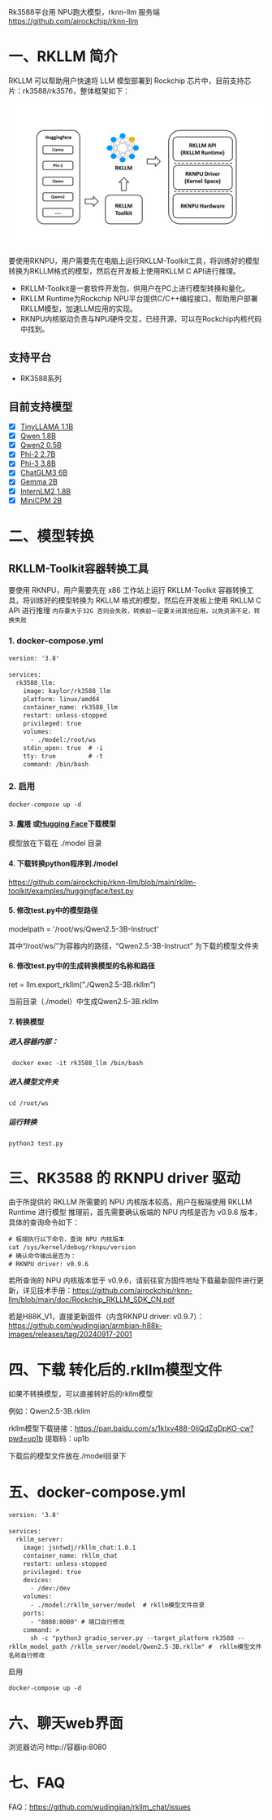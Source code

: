 Rk3588平台用 NPU跑大模型，rknn-llm 服务端
https://github.com/airockchip/rknn-llm


# 一、RKLLM 简介
RKLLM 可以帮助用户快速将 LLM 模型部署到 Rockchip 芯片中，目前支持芯片：rk3588/rk3576，整体框架如下：

![Framework](https://github.com/airockchip/rknn-llm/raw/main/res/framework.jpg)

要使用RKNPU，用户需要先在电脑上运行RKLLM-Toolkit工具，将训练好的模型转换为RKLLM格式的模型，然后在开发板上使用RKLLM C API进行推理。

- RKLLM-Toolkit是一套软件开发包，供用户在PC上进行模型转换和量化。
- RKLLM Runtime为Rockchip NPU平台提供C/C++编程接口，帮助用户部署RKLLM模型，加速LLM应用的实现。
- RKNPU内核驱动负责与NPU硬件交互，已经开源，可以在Rockchip内核代码中找到。

## 支持平台
- RK3588系列

## 目前支持模型
  - [X] [TinyLLAMA 1.1B](https://huggingface.co/TinyLlama/TinyLlama-1.1B-Chat-v1.0/tree/fe8a4ea1ffedaf415f4da2f062534de366a451e6) 
  - [X] [Qwen 1.8B](https://huggingface.co/Qwen/Qwen-1_8B-Chat/tree/1d0f68de57b88cfde81f3c3e537f24464d889081)
  - [X] [Qwen2 0.5B](https://huggingface.co/Qwen/Qwen1.5-0.5B/tree/8f445e3628f3500ee69f24e1303c9f10f5342a39)
  - [X] [Phi-2 2.7B](https://hf-mirror.com/microsoft/phi-2/tree/834565c23f9b28b96ccbeabe614dd906b6db551a)
  - [X] [Phi-3 3.8B](https://huggingface.co/microsoft/Phi-3-mini-4k-instruct/tree/291e9e30e38030c23497afa30f3af1f104837aa6)
  - [X] [ChatGLM3 6B](https://huggingface.co/THUDM/chatglm3-6b/tree/103caa40027ebfd8450289ca2f278eac4ff26405)
  - [X] [Gemma 2B](https://huggingface.co/google/gemma-2b-it/tree/de144fb2268dee1066f515465df532c05e699d48)
  - [X] [InternLM2 1.8B](https://huggingface.co/internlm/internlm2-chat-1_8b/tree/ecccbb5c87079ad84e5788baa55dd6e21a9c614d)
  - [X] [MiniCPM 2B](https://huggingface.co/openbmb/MiniCPM-2B-sft-bf16/tree/79fbb1db171e6d8bf77cdb0a94076a43003abd9e)

# 二、模型转换
## RKLLM-Toolkit容器转换工具
要使用 RKNPU，用户需要先在 x86 工作站上运行 RKLLM-Toolkit 容器转换工具，将训练好的模型转换为 RKLLM 格式的模型，然后在开发板上使用 RKLLM C API 进行推理
` 内存要大于32G 否则会失败，转换前一定要关闭其他应用，以免资源不足，转换失败 `
### 1. docker-compose.yml 
~~~ docker
version: '3.8'

services:
  rk3588_llm:
    image: kaylor/rk3588_llm
    platform: linux/amd64
    container_name: rk3588_llm
    restart: unless-stopped
    privileged: true
    volumes:
      - ./model:/root/ws
    stdin_open: true  # -i
    tty: true         # -t
    command: /bin/bash
~~~
### 2. 启用
~~~ liunx
docker-compose up -d
~~~
#### 3. [魔塔](https://www.modelscope.cn/) 或[Hugging Face](https://huggingface.co)下载模型
模型放在下载在 ./model 目录

#### 4. 下载转换python程序到./model

https://github.com/airockchip/rknn-llm/blob/main/rkllm-toolkit/examples/huggingface/test.py

#### 5. 修改test.py中的模型路径

modelpath = '/root/ws/Qwen2.5-3B-Instruct'

其中“/root/ws/”为容器内的路径，“Qwen2.5-3B-Instruct” 为下载的模型文件夹

#### 6. 修改test.py中的生成转换模型的名称和路径

ret = llm.export_rkllm("./Qwen2.5-3B.rkllm") 

当前目录（./model）中生成Qwen2.5-3B.rkllm

#### 7. 转换模型
##### 进入容器内部：
~~~ liunx
 docker exec -it rk3588_llm /bin/bash
~~~
##### 进入模型文件夹
~~~ liunx
cd /root/ws
~~~
##### 运行转换
~~~ liunx
python3 test.py
~~~


# 三、RK3588 的 RKNPU driver 驱动

由于所提供的 RKLLM 所需要的 NPU 内核版本较高，用户在板端使用 RKLLM Runtime 进行模型
推理前，首先需要确认板端的 NPU 内核是否为 v0.9.6 版本，具体的查询命令如下：
~~~ liunx
# 板端执行以下命令，查询 NPU 内核版本
cat /sys/kernel/debug/rknpu/version
# 确认命令输出是否为：
# RKNPU driver: v0.9.6
~~~
若所查询的 NPU 内核版本低于 v0.9.6，请前往官方固件地址下载最新固件进行更新，详见技术手册：https://github.com/airockchip/rknn-llm/blob/main/doc/Rockchip_RKLLM_SDK_CN.pdf

若是H88K_V1，直接更新固件（内含RKNPU driver: v0.9.7）：https://github.com/wudingjian/armbian-h88k-images/releases/tag/20240917-2001


# 四、下载 转化后的.rkllm模型文件 

如果不转换模型，可以直接转好后的rkllm模型

例如：Qwen2.5-3B.rkllm 

rkllm模型下载链接：https://pan.baidu.com/s/1kIxv488-0IiQdZgDpKO-cw?pwd=up1b 
提取码：up1b

下载后的模型文件放在./model目录下

# 五、docker-compose.yml 

~~~ docker
version: '3.8'

services:
  rkllm_server:
    image: jsntwdj/rkllm_chat:1.0.1
    container_name: rkllm_chat
    restart: unless-stopped
    privileged: true
    devices:
      - /dev:/dev
    volumes:
      - ./model:/rkllm_server/model  # rkllm模型文件目录
    ports:
      - "8080:8080" # 端口自行修改
    command: >
      sh -c "python3 gradio_server.py --target_platform rk3588 --rkllm_model_path /rkllm_server/model/Qwen2.5-3B.rkllm" #  rkllm模型文件名称自行修改

~~~

启用
~~~ liunx
docker-compose up -d
~~~
# 六、聊天web界面

浏览器访问 http://容器ip:8080

# 七、FAQ

FAQ：https://github.com/wudingjian/rkllm_chat/issues
